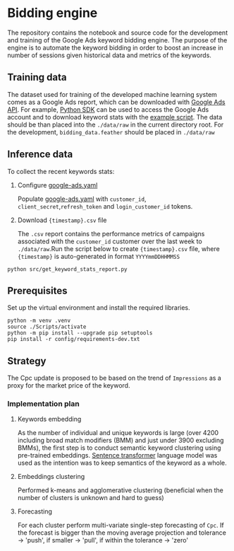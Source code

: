 # Bidding engine

The repository contains the notebook and source code for the development and training of the Google Ads keyword bidding engine. The purpose of the engine is to automate the keyword bidding in order to boost an increase in number of sessions given historical data and metrics of the keywords.

## Training data

The dataset used for training of the developed machine learning system comes as a Google Ads report, which can be downloaded with [Google Ads API](https://developers.google.com/google-ads/api/docs/reporting/overview). For example, [Python SDK](https://developers.google.com/google-ads/api/docs/client-libs/python) can be used to access the Google Ads account and to download keyword stats with the [example script](https://github.com/googleads/google-ads-python/blob/main/examples/reporting/get_keyword_stats.py). The data should be than placed into the `./data/raw` in the current directory root. For the development, `bidding_data.feather` should be placed in `./data/raw`

## Inference data

To collect the recent keywords stats:

1. Configure [google-ads.yaml](configs/google-ads.yaml)

    Populate [google-ads.yaml](configs/google-ads.yaml) with `customer_id`, `client_secret`,`refresh_token` and `login_customer_id` tokens.

2. Download `{timestamp}.csv` file

    The `.csv` report contains the performance metrics of campaigns associated with the `customer_id` customer over the last week to `./data/raw`.Run the script below to create `{timestamp}.csv` file, where `{timestamp}` is auto-generated in format `YYYYmmDDHHMMSS`

```
python src/get_keyword_stats_report.py
```

## Prerequisites

Set up the virtual environment and install the required libraries.

```
python -m venv .venv
source ./Scripts/activate
python -m pip install --upgrade pip setuptools
pip install -r config/requirements-dev.txt
```

## Strategy

The Cpc update is proposed to be based on the trend of `Impressions` as a proxy for the market price of the keyword.

### Implementation plan

1. Keywords embedding

    As the number of individual and unique keywords is large (over 4200 including broad match modifiers (BMM) and just under 3900 excluding BMMs), the first step is to conduct semantic keyword clustering using pre-trained embeddings. [Sentence transformer](https://huggingface.co/sentence-transformers/all-MiniLM-L6-v1) language model was used as the intention was to keep semantics of the keyword as a whole.

2. Embeddings clustering

    Performed k-means and agglomerative clustering (beneficial when the number of clusters is unknown and hard to guess)

3. Forecasting

    For each cluster perform multi-variate single-step forecasting of `Cpc`. If the forecast is bigger than the moving average projection and tolerance -> 'push', if smaller -> 'pull', if within the tolerance -> 'zero'
